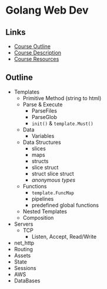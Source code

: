 # Golang Web Dev

## Links
- [Course Outline](https://docs.google.com/document/d/1QKWp1VYd26uiQZWIR05pahSa0HnbD1qqj9dtIQiVVjU/edit)
- [Course Description](https://docs.google.com/document/d/1e7r0H_3VmJw9wf3dRMWfp8_7CsLvDUpsLQ5_WacZjvw/edit)
- [Course Resources](https://docs.google.com/document/d/1jfU8-3qxrWWP9KVxrNPA77KDzRStE6bakqKUzFDJArQ/edit)

## Outline

- Templates
  - Primitive Method (string to html)
  - Parse & Execute
    - ParseFiles
    - ParseGlob
    - `init()` & `template.Must()`
  - Data 
    - Variables
  - Data Structures
    - slices
    - maps
    - structs
    - slice struct
    - struct slice struct
    - *anonymous types*
  - Functions
    - `template.FuncMap`
    - pipelines
    - predefined global functions
  - Nested Templates
  - Composition
- Servers
  - TCP
    - Listen, Accept, Read/Write
- net_http
- Routing
- Assets
- State
- Sessions
- AWS
- DataBases
